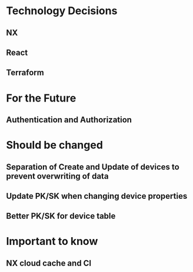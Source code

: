 # Technology Decisions

## NX

## React

## Terraform


# For the Future

## Authentication and Authorization


# Should be changed

## Separation of Create and Update of devices to prevent overwriting of data

## Update PK/SK when changing device properties

## Better PK/SK for device table


# Important to know

## NX cloud cache and CI
